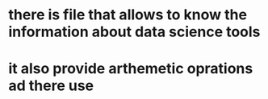 # there is file that allows to know the information about data science tools 
# it also provide arthemetic oprations ad there use 
